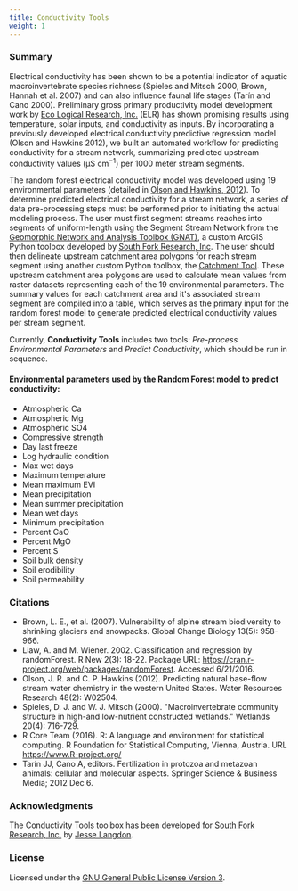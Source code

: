 ```yaml
---
title: Conductivity Tools
weight: 1
---
```


### Summary

Electrical conductivity has been shown to be a potential indicator of aquatic macroinvertebrate species richness
 (Spieles and Mitsch 2000, Brown, Hannah et al. 2007) and can also influence faunal life stages (Tarín and Cano 
 2000). Preliminary gross primary productivity model development work by 
 [Eco Logical Research, Inc.](https://sites.google.com/a/ecologicalresearch.net/ecologicalreseach-net/) (ELR) has
  shown promising results using temperature, solar inputs, and conductivity as inputs. By incorporating a previously 
  developed electrical conductivity predictive regression model (Olson and Hawkins 2012), we built an automated 
  workflow for predicting conductivity for a stream network, summarizing predicted upstream conductivity values 
  (μS cm<sup>−1</sup>) per 1000 meter stream segments.

The random forest electrical conductivity model was developed using 19 environmental parameters (detailed in 
[Olson and Hawkins, 2012](http://onlinelibrary.wiley.com/doi/10.1029/2011WR011088/abstract)). To determine predicted 
electrical conductivity for a stream network, a series of data pre-processing steps must be performed prior to 
initiating the actual modeling process. The user must first segment streams reaches into segments of uniform-length 
using the Segment Stream Network from the [Geomorphic Network and Analysis Toolbox (GNAT)](https://github.com/SouthForkResearch/gnat), 
a custom ArcGIS Python toolbox developed by [South Fork Research, Inc](https://southforkresearch.org). The user 
should then delineate upstream catchment area polygons for reach stream segment using another custom Python toolbox, 
the [Catchment Tool](https://github.com/SouthForkResearch/catchment-tool). These upstream catchment area polygons 
are used to calculate mean values from raster datasets representing each of the 19 environmental parameters. The 
summary values for each catchment area and it's associated stream segment are compiled into a table, which serves 
as the primary input for the random forest model to generate predicted electrical conductivity values per stream 
segment. 

Currently, **Conductivity Tools** includes two tools: *Pre-process Environmental Parameters* and *Predict 
Conductivity*, which should be run in sequence.

#### Environmental parameters used by the Random Forest model to predict conductivity:

* Atmospheric Ca
* Atmospheric Mg
* Atmospheric SO4
* Compressive strength
* Day last freeze
* Log hydraulic condition
* Max wet days
* Maximum temperature
* Mean maximum EVI
* Mean precipitation
* Mean summer precipitation
* Mean wet days
* Minimum precipitation
* Percent CaO
* Percent MgO
* Percent S
* Soil bulk density
* Soil erodibility
* Soil permeability

### Citations

* Brown, L. E., et al. (2007). Vulnerability of alpine stream biodiversity to shrinking glaciers and snowpacks. 
Global Change Biology 13(5): 958-966.
* Liaw, A. and M. Wiener. 2002. Classification and regression by randomForest. R New 2(3): 18-22. 
Package URL: https://cran.r-project.org/web/packages/randomForest. Accessed 6/21/2016.
* Olson, J. R. and C. P. Hawkins (2012). Predicting natural base-flow stream water chemistry in the western 
United States. Water Resources Research 48(2): W02504.
* Spieles, D. J. and W. J. Mitsch (2000). "Macroinvertebrate community structure in high-and low-nutrient 
constructed wetlands." Wetlands 20(4): 716-729.
* R Core Team (2016). R: A language and environment for statistical computing. R Foundation for Statistical 
Computing, Vienna, Austria. URL https://www.R-project.org/
* Tarín JJ, Cano A, editors. Fertilization in protozoa and metazoan animals: cellular and molecular aspects. 
Springer Science & Business Media; 2012 Dec 6.

### Acknowledgments

The Conductivity Tools toolbox has been developed for [South Fork Research, Inc.](http://southforkresearch.org) 
by [Jesse Langdon](https://github.com/jesselangdon).

### License

Licensed under the [GNU General Public License Version 3](../License.txt).